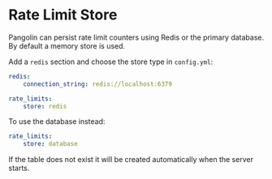 # Rate Limit Store

Pangolin can persist rate limit counters using Redis or the primary database. By default a memory store is used.

Add a `redis` section and choose the store type in `config.yml`:

```yaml
redis:
    connection_string: redis://localhost:6379

rate_limits:
    store: redis
```

To use the database instead:

```yaml
rate_limits:
    store: database
```

If the table does not exist it will be created automatically when the server starts.
